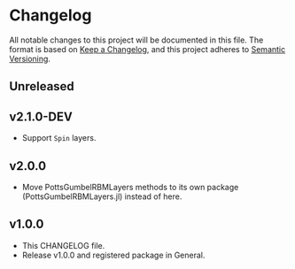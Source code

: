 # Changelog

All notable changes to this project will be documented in this file. The format is based on [Keep a Changelog](https://keepachangelog.com/en/1.0.0/), and this project adheres to [Semantic Versioning](https://semver.org/spec/v2.0.0.html).

## Unreleased

## v2.1.0-DEV

- Support `Spin` layers.

## v2.0.0

- Move PottsGumbelRBMLayers methods to its own package (PottsGumbelRBMLayers.jl) instead of here.

## v1.0.0

- This CHANGELOG file.
- Release v1.0.0 and registered package in General.